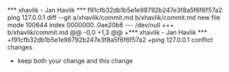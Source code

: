 *** xhavlik - Jan Havlik ***
f91cfb32db1b5e1e98792b247e3f8a5f6f6f57a2
ping 127.0.0.1
diff --git a/xhavlik/commit.md b/xhavlik/commit.md
new file mode 100644
index 0000000..0ae20b8
--- /dev/null
+++ b/xhavlik/commit.md
@@ -0,0 +1,3 @@
+*** xhavlik - Jan Havlik ***
+f91cfb32db1b5e1e98792b247e3f8a5f6f6f57a2
+ping 127.0.0.1
conflict changes
- keep both your change and this change
